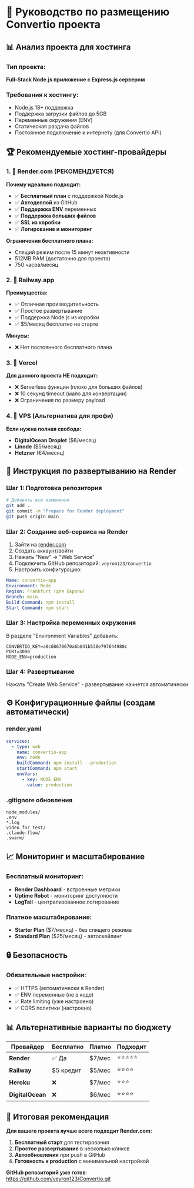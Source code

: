 # 🚀 Руководство по размещению Convertio проекта

## 📊 Анализ проекта для хостинга

### Тип проекта: 
**Full-Stack Node.js приложение с Express.js сервером**

### Требования к хостингу:
- Node.js 18+ поддержка
- Поддержка загрузки файлов до 5GB
- Переменные окружения (ENV)  
- Статическая раздача файлов
- Постоянное подключение к интернету (для Convertio API)

## 🏆 Рекомендуемые хостинг-провайдеры

### 1. 🥇 **Render.com** (РЕКОМЕНДУЕТСЯ)
**Почему идеально подходит:**
- ✅ **Бесплатный план** с поддержкой Node.js
- ✅ **Автодеплой** из GitHub
- ✅ **Поддержка ENV** переменных
- ✅ **Поддержка больших файлов**
- ✅ **SSL из коробки**
- ✅ **Логирование и мониторинг**

**Ограничения бесплатного плана:**
- Спящий режим после 15 минут неактивности
- 512MB RAM (достаточно для проекта)
- 750 часов/месяц

### 2. 🥈 **Railway.app**
**Преимущества:**
- ✅ Отличная производительность
- ✅ Простое развертывание
- ✅ Поддержка Node.js из коробки
- ✅ $5/месяц бесплатно на старте

**Минусы:**
- ❌ Нет постоянного бесплатного плана

### 3. 🥉 **Vercel** 
**Для данного проекта НЕ подходит:**
- ❌ Serverless функции (плохо для больших файлов)
- ❌ 10 секунд timeout (мало для конвертации)
- ❌ Ограничения по размеру payload

### 4. 🔧 **VPS (Альтернатива для профи)**
**Если нужна полная свобода:**
- **DigitalOcean Droplet** ($6/месяц)
- **Linode** ($5/месяц) 
- **Hetzner** (€4/месяц)

## 🚀 Инструкция по развертыванию на Render

### Шаг 1: Подготовка репозитория
```bash
# Добавить все изменения
git add .
git commit -m "Prepare for Render deployment"
git push origin main
```

### Шаг 2: Создание веб-сервиса на Render
1. Зайти на [render.com](https://render.com)
2. Создать аккаунт/войти
3. Нажать "New" → "Web Service"
4. Подключить GitHub репозиторий: `veyron123/Convertio`
5. Настроить конфигурацию:

```yaml
Name: convertio-app
Environment: Node
Region: Frankfurt (для Европы)
Branch: main
Build Command: npm install
Start Command: npm start
```

### Шаг 3: Настройка переменных окружения
В разделе "Environment Variables" добавить:
```
CONVERTIO_KEY=a8c68670670a6b841b530e797644980c
PORT=3000
NODE_ENV=production
```

### Шаг 4: Развертывание
Нажать "Create Web Service" - развертывание начнется автоматически

## ⚙️ Конфигурационные файлы (создам автоматически)

### render.yaml
```yaml
services:
  - type: web
    name: convertio-app
    env: node
    buildCommand: npm install --production
    startCommand: npm start
    envVars:
      - key: NODE_ENV
        value: production
```

### .gitignore обновления
```
node_modules/
.env
*.log
video for test/
.claude-flow/
.swarm/
```

## 📈 Мониторинг и масштабирование

### Бесплатный мониторинг:
- **Render Dashboard** - встроенные метрики
- **Uptime Robot** - мониторинг доступности
- **LogTail** - централизованное логирование

### Платное масштабирование:
- **Starter Plan** ($7/месяц) - без спящего режима
- **Standard Plan** ($25/месяц) - автоскейлинг

## 🔒 Безопасность

### Обязательные настройки:
- ✅ HTTPS (автоматически в Render)
- ✅ ENV переменные (не в коде)
- ✅ Rate limiting (уже настроено)
- ✅ CORS политики (настроено)

## 📊 Альтернативные варианты по бюджету

| Провайдер | Бесплатно | Платно | Подходит |
|-----------|-----------|--------|----------|
| **Render** | ✅ Да | $7/мес | ⭐⭐⭐⭐⭐ |
| **Railway** | $5 кредит | $5/мес | ⭐⭐⭐⭐ |
| **Heroku** | ❌ | $7/мес | ⭐⭐⭐ |
| **DigitalOcean** | ❌ | $6/мес | ⭐⭐⭐⭐ |

## 🎯 Итоговая рекомендация

**Для вашего проекта лучше всего подходит Render.com:**
1. **Бесплатный старт** для тестирования
2. **Простое развертывание** в несколько кликов  
3. **Автообновления** при push в GitHub
4. **Готовность к production** с минимальной настройкой

**GitHub репозиторий уже готов**: https://github.com/veyron123/Convertio.git